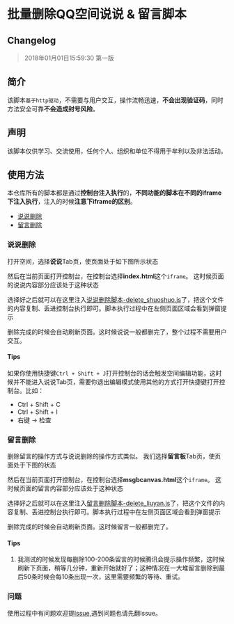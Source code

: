 # 批量删除QQ空间说说 & 留言脚本
## Changelog
> 2018年01月01日15:59:30 第一版

## 简介
该脚本`基于http驱动`，不需要与用户交互，操作流畅迅速，**不会出现验证码**，同时方法安全可靠**不会造成封号风险**。

## 声明
该脚本仅供学习、交流使用，任何个人、组织和单位不得用于牟利以及非法活动。

## 使用方法
本仓库所有的脚本都是通过**控制台注入执行**的，**不同功能的脚本在不同的iframe下注入执行**，注入的时候**注意下iframe的区别**。

- [说说删除](#说说删除)
- [留言删除](#留言删除)

### 说说删除
打开空间，选择**说说**Tab页，使页面处于如下图所示状态

然后在当前页面打开控制台，在控制台选择**index.html**这个`iframe`。
这时候页面的说说内容部分应该处于这种状态

选择好之后就可以在这里注入[说说删除脚本-delete_shuoshuo.js](https://github.com/aqiongbei/qq_zone_delete/blob/master/delete_shuoshuo.js)了，把这个文件的内容复制、丢进控制台执行即可。脚本执行过程中在左侧页面区域会看到弹窗提示

删除完成的时候会自动刷新页面。这时候说说一般都删完了，整个过程不需要用户交互。

#### Tips

如果你使用快捷键`Ctrl + Shift + J`打开控制台的话会触发空间编辑功能，这时候并不能进入说说Tab页，需要你退出编辑模式使用其他的方式打开快捷键打开控制台。比如：

- Ctrl + Shift + C
- Ctrl + Shift + I
- 右键 -> 检查

### 留言删除
删除留言的操作方式与说说删除的操作方式类似。
我们选择**留言板**Tab页，使页面处于下图的状态

然后在当前页面打开控制台，在控制台选择**msgbcanvas.html**这个`iframe`。
这时候页面的留言内容部分应该处于这种状态

选择好之后就可以在这里注入[留言删除脚本-delete_liuyan.js](https://github.com/aqiongbei/qq_zone_delete/blob/master/delete_liuyan.js)了，把这个文件的内容复制、丢进控制台执行即可。脚本执行过程中在左侧页面区域会看到弹窗提示

删除完成的时候会自动刷新页面。这时候留言一般都删完了。


#### Tips

1. 我测试的时候发现每删除100-200条留言的时候腾讯会提示操作频繁，这时候刷新下页面，稍等几分钟，重新开始就好了；这种情况在一大堆留言删除到最后50条时候会每10条出现一次，这里需要频繁的等待、重试。

### 问题
使用过程中有问题欢迎提[Issue](https://github.com/aqiongbei/qq_zone_delete/issues),遇到问题也请先翻Issue。
